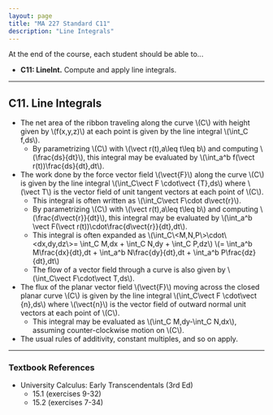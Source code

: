 ```yaml
---
layout: page
title: "MA 227 Standard C11"
description: "Line Integrals"
---
```


At the end of the course, each student should be able to...

- **C11: LineInt.**
  Compute and apply line integrals.

---

## C11. Line Integrals

- The net area of the ribbon traveling along the curve \\(C\\) with
  height given by \\(f(x,y,z)\\) at each point is given by the line integral
  \\(\int_C f\,ds\\).
    - By parametrizing \\(C\\) with \\(\vect r(t),a\leq t\leq b\\) and computing
      \\(\frac{ds}{dt}\\), this integral may be evaluated by
      \\(\int_a^b f(\vect r(t))\frac{ds}{dt}\,dt\\).
- The work done by the force vector field \\(\vect{F}\\) along the curve
  \\(C\\) is given by the line integral \\(\int_C\vect F \cdot\vect {T}\,ds\\)
  where \\(\vect T\\) is the vector field of unit tangent vectors at each
  point of \\(C\\).
    - This integral is often written as \\(\int_C\vect F\cdot d\vect{r}\\).
    - By parametrizing \\(C\\) with \\(\vect r(t),a\leq t\leq b\\) and computing
      \\(\frac{d\vect{r}}{dt}\\), this integral may be evaluated by
      \\(\int_a^b \vect F(\vect r(t))\cdot\frac{d\vect{r}}{dt}\,dt\\).
    - This integral is often expanded as
      \\(\int_C\\<M,N,P\\>\cdot\\<dx,dy,dz\\>=
      \int_C M\,dx + \int_C N\,dy + \int_C P\,dz\\) \\(=
      \int_a^b M\frac{dx}{dt}\,dt + \int_a^b N\frac{dy}{dt}\,dt +
      \int_a^b P\frac{dz}{dt}\,dt\\)
    - The flow of a vector field through a curve is also given by
      \\(\int_C\vect F\cdot\vect T\,ds\\).
- The flux of the planar vector field \\(\vect{F}\\) moving across
  the closed planar curve \\(C\\) is given by the line integral
  \\(\int_C\vect F \cdot\vect {n}\,ds\\) where \\(\vect{n}\\) is the vector
  field of outward normal unit vectors at each point of \\(C\\).
    - This integral may be evaluated as \\(\int_C M\,dy-\int_C N\,dx\\),
      assuming counter-clockwise motion on \\(C\\).
- The usual rules of additivity, constant multiples, and so on apply.


---

### Textbook References

- University Calculus: Early Transcendentals (3rd Ed)
    - 15.1 (exercises 9-32)
    - 15.2 (exercises 7-34)
